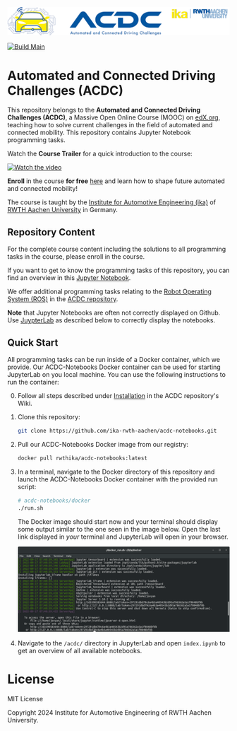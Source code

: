 ![](assets/header_image.png)

[![Build Main](https://github.com/ika-rwth-aachen/acdc-notebooks/actions/workflows/build.yml/badge.svg)](https://github.com/ika-rwth-aachen/acdc-notebooks/actions/workflows/build.yml)


# Automated and Connected Driving Challenges (ACDC)

This repository belongs to the **Automated and Connected Driving Challenges (ACDC)**, a Massive Open Online Course (MOOC) on [edX.org](https://www.edx.org/course/automated-and-connected-driving-challenges), teaching how to solve current challenges in the field of automated and connected mobility. This repository contains Jupyter Notebook programming tasks.

Watch the **Course Trailer** for a quick introduction to the course:

[![Watch the video](assets/ACDC_YT_Thumbnail.png)](https://www.youtube.com/watch?v=XR2uBMVX1As)

**Enroll** in the course **for free** [here](https://www.edx.org/course/automated-and-connected-driving-challenges) and learn how to shape future automated and connected mobility!

The course is taught by the [Institute for Automotive Engineering (ika)](https://www.ika.rwth-aachen.de/) of [RWTH Aachen University](https://rwth-aachen.de) in Germany.

## Repository Content

For the complete course content including the solutions to all programming tasks in the course, please enroll in the course. 

If you want to get to know the programming tasks of this repository, you can find an overview in this [Jupyter Notebook](index.ipynb).

We offer additional programming tasks relating to the [Robot Operating System (ROS)]((https://ros.org/)) in the [ACDC repository](https://github.com/ika-rwth-aachen/acdc).

**Note** that Jupyter Notebooks are often not correctly displayed on Github. Use [JuypterLab](https://jupyter.org/) as described below to correctly display the notebooks.

## Quick Start

All programming tasks can be run inside of a Docker container, which we provide. Our ACDC-Notebooks Docker container can be used for starting JupyterLab on you local machine. You can use the following instructions to run the container:

0. Follow all steps described under [Installation](https://github.com/ika-rwth-aachen/acdc/wiki#installations) in the ACDC repository's Wiki.

1. Clone this repository:
    ```bash
    git clone https://github.com/ika-rwth-aachen/acdc-notebooks.git
    ```

2. Pull our ACDC-Notebooks Docker image from our registry:
    ```bash
    docker pull rwthika/acdc-notebooks:latest
    ```

3. In a terminal, navigate to the Docker directory of this repository and launch the ACDC-Notebooks Docker container with the provided run script:
    ```bash
    # acdc-notebooks/docker
    ./run.sh
    ```

    The Docker image should start now and your terminal should display some output similar to the one seen in the image below. Open the last link displayed in *your* terminal and JupyterLab will open in your browser.

    ![](assets/terminal.png)

4. Navigate to the `/acdc/` directory in JupyterLab and open `index.ipynb` to get an overview of all available notebooks.



# License

MIT License

Copyright 2024 Institute for Automotive Engineering of RWTH Aachen University.
